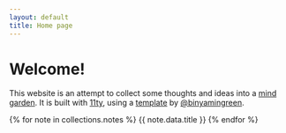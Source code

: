 ```yaml
---
layout: default
title: Home page
---
```

# Welcome!

This website is an attempt to collect some thoughts and ideas into a [mind garden](https://www.mentalnodes.com/a-gardening-guide-for-your-mind). It is built with [11ty](https://www.11ty.dev/), using a [template](https://github.com/binyamin/eleventy-garden) by [@binyamingreen](https://twitter.com/binyamingreen).

{% for note in collections.notes %}
    {{ note.data.title }}
{% endfor %}